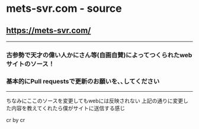 # mets-svr.com - source
## https://mets-svr.com/
---

### 古参勢で天才の偉い人かにさん等(自画自賛)によってつくられたwebサイトのソース！
### 基本的にPull requestsで更新のお願いを､､してください
---

ちなみにここのソースを変更してもwebには反映されない
上記の通りに変更した内容を教えてくれたら僕がサイトに送信する感じ


cr by cr
